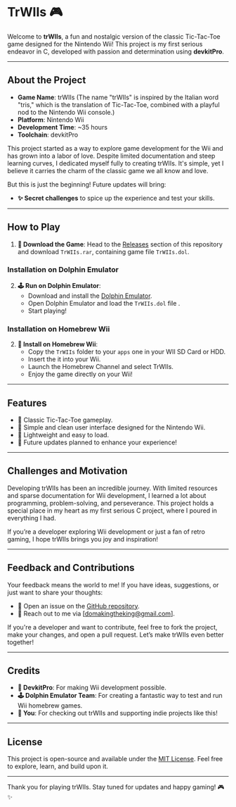 # TrWIIs 🎮

Welcome to **trWIIs**, a fun and nostalgic version of the classic Tic-Tac-Toe game designed for the Nintendo Wii! This project is my first serious endeavor in C, developed with passion and determination using **devkitPro**. 

---

## About the Project 

- **Game Name**: trWIIs (The name "trWIIs" is inspired by the Italian word "tris," which is the translation of Tic-Tac-Toe, combined with a playful nod to the Nintendo Wii console.)
- **Platform**: Nintendo Wii 
- **Development Time**: ~35 hours 
- **Toolchain**: devkitPro 

This project started as a way to explore game development for the Wii and has grown into a labor of love. Despite limited documentation and steep learning curves, I dedicated myself fully to creating trWIIs. It's simple, yet I believe it carries the charm of the classic game we all know and love. 

But this is just the beginning! Future updates will bring: 
- **✨ Secret challenges** to spice up the experience and test your skills. 

---

## How to Play

1. **🔄 Download the Game**: Head to the [Releases](https://github.com/domakingo/trWIIs/releases) section of this repository and download `TrWIIs.rar`, containing game file `TrWIIs.dol`.

### Installation on Dolphin Emulator

2. **🕹️ Run on Dolphin Emulator**: 
   - Download and install the [Dolphin Emulator](https://dolphin-emu.org/).
   - Open Dolphin Emulator and load the `TrWIIs.dol` file .
   - Start playing!

### Installation on Homebrew Wii

2. **📀 Install on Homebrew Wii**:
   - Copy the `TrWIIs` folder to your `apps` one in your WII SD Card or HDD.
   - Insert the it into your Wii.
   - Launch the Homebrew Channel and select TrWIIs.
   - Enjoy the game directly on your Wii!

---

## Features 

- 🔹 Classic Tic-Tac-Toe gameplay. 
- 🔹 Simple and clean user interface designed for the Nintendo Wii. 
- 🔹 Lightweight and easy to load. 
- 🔹 Future updates planned to enhance your experience! 

---

## Challenges and Motivation 

Developing trWIIs has been an incredible journey. With limited resources and sparse documentation for Wii development, I learned a lot about programming, problem-solving, and perseverance. This project holds a special place in my heart as my first serious C project, where I poured in everything I had. 

If you’re a developer exploring Wii development or just a fan of retro gaming, I hope trWIIs brings you joy and inspiration! 

---

## Feedback and Contributions 

Your feedback means the world to me! If you have ideas, suggestions, or just want to share your thoughts: 
- 🔗 Open an issue on the [GitHub repository](https://github.com/domakingo/trWIIs). 
- 📧 Reach out to me via [domakingtheking@gmail.com]. 

If you're a developer and want to contribute, feel free to fork the project, make your changes, and open a pull request. Let’s make trWIIs even better together! 

---

## Credits 

- **🚀 DevkitPro**: For making Wii development possible. 
- **🕹️ Dolphin Emulator Team**: For creating a fantastic way to test and run Wii homebrew games. 
- **👏 You**: For checking out trWIIs and supporting indie projects like this! 

---

## License 

This project is open-source and available under the [MIT License](LICENSE). Feel free to explore, learn, and build upon it. 

---

Thank you for playing trWIIs. Stay tuned for updates and happy gaming! 🎮✨

